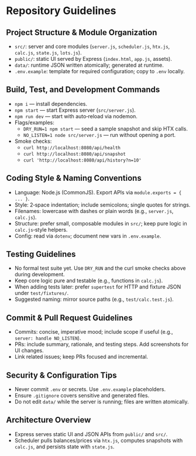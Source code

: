 # Repository Guidelines

## Project Structure & Module Organization
- `src/`: server and core modules (`server.js`, `scheduler.js`, `htx.js`, `calc.js`, `state.js`, `lots.js`).
- `public/`: static UI served by Express (`index.html`, `app.js`, assets).
- `data/`: runtime JSON written atomically; generated at runtime.
- `.env.example`: template for required configuration; copy to `.env` locally.

## Build, Test, and Development Commands
- `npm i` — install dependencies.
- `npm start` — start Express server (`src/server.js`).
- `npm run dev` — start with auto‑reload via nodemon.
- Flags/examples:
  - `DRY_RUN=1 npm start` — seed a sample snapshot and skip HTX calls.
  - `NO_LISTEN=1 node src/server.js` — run without opening a port.
- Smoke checks:
  - `curl http://localhost:8080/api/health`
  - `curl http://localhost:8080/api/snapshot`
  - `curl 'http://localhost:8080/api/history?n=10'`

## Coding Style & Naming Conventions
- Language: Node.js (CommonJS). Export APIs via `module.exports = { ... }`.
- Style: 2‑space indentation; include semicolons; single quotes for strings.
- Filenames: lowercase with dashes or plain words (e.g., `server.js`, `calc.js`).
- Structure: prefer small, composable modules in `src/`; keep pure logic in `calc.js`‑style helpers.
- Config: read via `dotenv`; document new vars in `.env.example`.

## Testing Guidelines
- No formal test suite yet. Use `DRY_RUN` and the curl smoke checks above during development.
- Keep core logic pure and testable (e.g., functions in `calc.js`).
- When adding tests later: prefer `supertest` for HTTP and fixture JSON under `test/fixtures/`.
- Suggested naming: mirror source paths (e.g., `test/calc.test.js`).

## Commit & Pull Request Guidelines
- Commits: concise, imperative mood; include scope if useful (e.g., `server: handle NO_LISTEN`).
- PRs: include summary, rationale, and testing steps. Add screenshots for UI changes.
- Link related issues; keep PRs focused and incremental.

## Security & Configuration Tips
- Never commit `.env` or secrets. Use `.env.example` placeholders.
- Ensure `.gitignore` covers sensitive and generated files.
- Do not edit `data/` while the server is running; files are written atomically.

## Architecture Overview
- Express serves static UI and JSON APIs from `public/` and `src/`.
- Scheduler pulls balances/prices via `htx.js`, computes snapshots with `calc.js`, and persists state with `state.js`.
